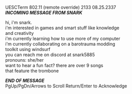UESCTerm 802.11 (remote override)	2133 08.25.2337  
***INCOMING MESSAGE FROM SNARK***

hi, i'm snark.  
i'm interested in games and smart stuff like knowledge  
and creativity  
i'm currently learning how to use more of my computer  
i'm currently collaborating on a barotrauma modding  
toolkit using windsurf  
you can reach me on discord at snark5885  
pronouns: she/her  
want to hear a fun fact? there are over 9 songs  
that feature the trombone  

***END OF MESSAGE***  
PgUp/PgDn/Arrows to Scroll	Return/Enter to Acknowledge


<!---
snark5885/snark5885 is a ✨ special ✨ repository because its `README.md` (this file) appears on your GitHub profile.
You can click the Preview link to take a look at your changes.
--->
